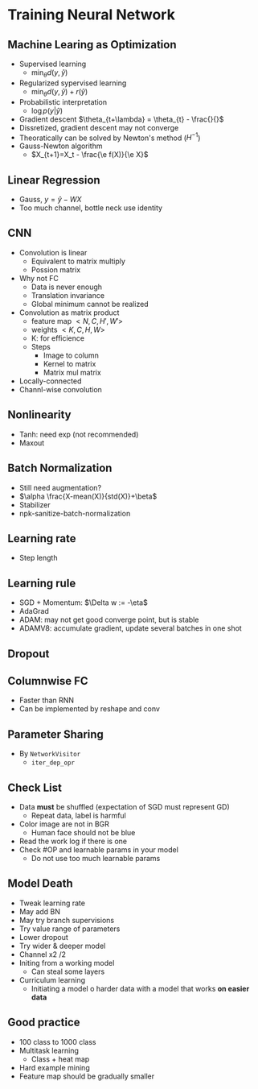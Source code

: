 # Training Neural Network

## Machine Learing as Optimization
* Supervised learning
    * $\min_\theta d(y,\hat{y})$
* Regularized sypervised learning
    * $\min_\theta d(y,\hat{y}) + r(\hat{y})$
* Probabilistic interpretation
    * $\log p(y|\hat{y})$
* Gradient descent
    $\theta_{t+\lambda} = \theta_{t} - \frac{}{}$
* Dissretized, gradient descent may not converge
* Theoratically can be solved by Newton's method ($H^{-1}$)
* Gauss-Newton algorithm
    * $X_{t+1}=X_t - \frac{\e f(X)}{\e X}$

## Linear Regression
* Gauss, $y=\hat{y}-WX$
* Too much channel, bottle neck use identity

## CNN
* Convolution is linear
    * Equivalent to matrix multiply
    * Possion matrix
* Why not FC
    * Data is never enough
    * Translation invariance
    * Global minimum cannot be realized
* Convolution as matrix product
    * feature map $<N, C, H', W'>$
    * weights $<K, C, H, W>$
    * K: for efficience
    * Steps
        * Image to column
        * Kernel to matrix
        * Matrix mul matrix
* Locally-connected
* Channl-wise convolution

## Nonlinearity
* Tanh: need exp (not recommended)
* Maxout

## Batch Normalization
* Still need augmentation?
* $\alpha \frac{X-mean(X)}{std(X)}+\beta$
* Stabilizer
* npk-sanitize-batch-normalization

## Learning rate
* Step length

## Learning rule
* SGD + Momentum: $\Delta w := -\eta\$
* AdaGrad
* ADAM: may not get good converge point, but is stable
* ADAMV8: accumulate gradient, update several batches in one shot

## Dropout

## Columnwise FC
* Faster than RNN
* Can be implemented by reshape and conv

## Parameter Sharing
* By `NetworkVisitor`
    * `iter_dep_opr`

## Check List
* Data **must** be shuffled (expectation of SGD must represent GD)
    * Repeat data, label is harmful
* Color image are not in BGR
    * Human face should not be blue
* Read the work log if there is one
* Check #OP and learnable params in your model
    * Do not use too much learnable params

## Model Death
* Tweak learning rate
* May add BN
* May try branch supervisions
* Try value range of parameters
* Lower dropout
* Try wider & deeper model
* Channel x2 /2
* Initing  from a working model
    * Can steal some layers
* Curriculum learning
    * Initiating a model o harder data with a model that works **on easier data**

## Good practice
* 100 class to 1000 class
* Multitask learning
    * Class + heat map
* Hard example mining
* Feature map should be gradually smaller
